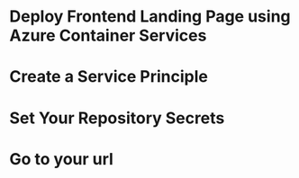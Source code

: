 # Deploy Frontend Landing Page using Azure Container Services

# Create a Service Principle 

# Set Your Repository Secrets

# Go to your url
